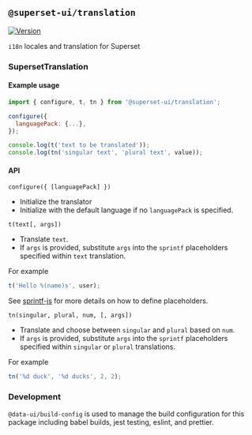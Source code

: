 ## `@superset-ui/translation`

[![Version](https://img.shields.io/npm/v/@superset-ui/translation.svg?style=flat)](https://img.shields.io/npm/v/@superset-ui/translation.svg?style=flat)

`i18n` locales and translation for Superset

### SupersetTranslation

#### Example usage

```js
import { configure, t, tn } from '@superset-ui/translation';

configure({
  languagePack: {...},
});

console.log(t('text to be translated'));
console.log(tn('singular text', 'plural text', value));
```

#### API

`configure({ [languagePack] })`

- Initialize the translator
- Initialize with the default language if no `languagePack` is specified.

`t(text[, args])`

- Translate `text`.
- If `args` is provided, substitute `args` into the `sprintf` placeholders specified within `text` translation.

For example

```js
t('Hello %(name)s', user);
```

See [sprintf-js](https://github.com/alexei/sprintf.js) for more details on how to define placeholders.

`tn(singular, plural, num, [, args])`

- Translate and choose between `singular` and `plural` based on `num`.
- If `args` is provided, substitute `args` into the `sprintf` placeholders specified within `singular` or `plural` translations.

For example

```js
tn('%d duck', '%d ducks', 2, 2);
```

### Development

`@data-ui/build-config` is used to manage the build configuration for this package including babel
builds, jest testing, eslint, and prettier.

